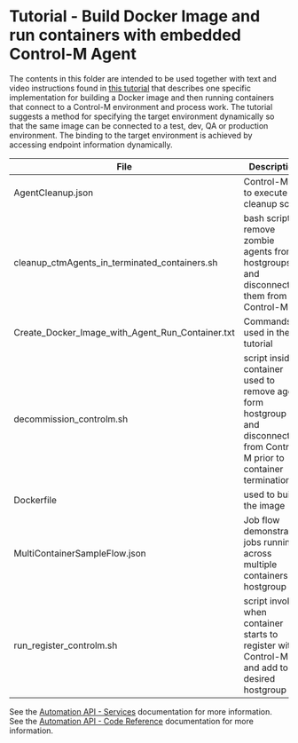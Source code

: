 # Tutorial - Build Docker Image and run containers with embedded Control-M Agent
The contents in this folder are intended to be used together with text and video instructions found in [this tutorial](https://docs.bmc.com/docs/display/ctmapitutorials/Manage+workload+in+Docker+Containers) that describes one specific implementation for building a Docker image and then running containers that connect to a Control-M environment and process work. The tutorial suggests a method for specifying the target environment dynamically so that the same image can be connected to a test, dev, QA or production environment. The binding to the target environment is achieved by accessing endpoint information dynamically. 

File|Description
---------|-------
AgentCleanup.json|Control-M job to execute cleanup script
cleanup_ctmAgents_in_terminated_containers.sh|bash script to remove zombie agents from hostgroups and disconnect them from Control-M
Create_Docker_Image_with_Agent_Run_Container.txt|Commands used in the tutorial
decommission_controlm.sh|script inside a container used to remove agent form hostgroup and disconnect from Control-M prior to container termination
Dockerfile|used to build the image
MultiContainerSampleFlow.json|Job flow demonstrating jobs running across multiple containers in hostgroup
run_register_controlm.sh|script invoked when container starts to register with Control-M and add to desired hostgroup

See the [Automation API - Services](https://docs.bmc.com/docs/display/public/workloadautomation/Control-M+Automation+API+-+Services) documentation for more information.  
See the [Automation API - Code Reference](https://docs.bmc.com/docs/display/public/workloadautomation/Control-M+Automation+API+-+Code+Reference) documentation for more information.
